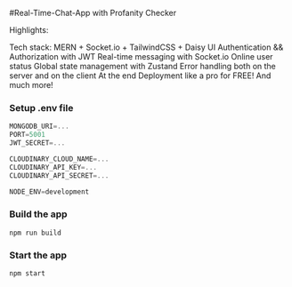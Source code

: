 #Real-Time-Chat-App with Profanity Checker


Highlights:

Tech stack: MERN + Socket.io + TailwindCSS + Daisy UI
Authentication && Authorization with JWT
Real-time messaging with Socket.io
Online user status
Global state management with Zustand
Error handling both on the server and on the client
At the end Deployment like a pro for FREE!
And much more!

### Setup .env file

```js
MONGODB_URI=...
PORT=5001
JWT_SECRET=...

CLOUDINARY_CLOUD_NAME=...
CLOUDINARY_API_KEY=...
CLOUDINARY_API_SECRET=...

NODE_ENV=development
```

### Build the app

```shell
npm run build
```

### Start the app

```shell
npm start
```
